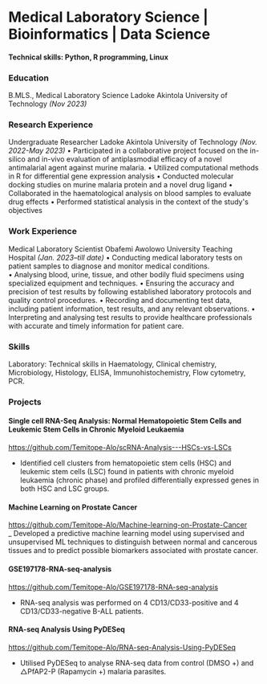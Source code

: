 # Medical Laboratory Science | Bioinformatics | Data Science
#### Technical skills: Python, R programming, Linux

### Education
B.MLS., Medical Laboratory Science      Ladoke Akintola University of Technology _(Nov 2023)_            

### Research Experience               
Undergraduate Researcher                Ladoke Akintola University of Technology _(Nov. 2022-May 2023)_
• Participated in a collaborative project focused on the in-silico and in-vivo evaluation of antiplasmodial 
efficacy of a novel antimalarial agent against murine malaria. 
• Utilized computational methods in R for differential gene expression analysis 
• Conducted molecular docking studies on murine malaria protein and a novel drug ligand 
• Collaborated in the haematological analysis on blood samples to evaluate drug effects 
• Performed statistical analysis in the context of the study's objectives 

### Work Experience
Medical Laboratory Scientist            Obafemi Awolowo University Teaching Hospital _(Jan. 2023–till date)_ 
• Conducting medical laboratory tests on patient samples to diagnose and monitor medical conditions.  
• Analysing blood, urine, tissue, and other bodily fluid specimens using specialized equipment and 
techniques. 
• Ensuring the accuracy and precision of test results by following established laboratory protocols and 
quality control procedures. 
• Recording and documenting test data, including patient information, test results, and any relevant 
observations. 
• Interpreting and analysing test results to provide healthcare professionals with accurate and timely 
information for patient care. 

### Skills
Laboratory: Technical skills in Haematology, Clinical chemistry, Microbiology, Histology, ELISA, Immunohistochemistry, Flow cytometry, PCR.

### Projects
#### Single cell RNA-Seq Analysis: Normal Hematopoietic Stem Cells and Leukemic Stem Cells in Chronic Myeloid Leukaemia 
https://github.com/Temitope-Alo/scRNA-Analysis---HSCs-vs-LSCs                
- Identified cell clusters from hematopoietic stem cells (HSC) and leukemic stem cells (LSC) found in patients with chronic myeloid leukaemia (chronic phase) and profiled differentially expressed genes in both HSC and LSC groups. 

#### Machine Learning on Prostate Cancer 
https://github.com/Temitope-Alo/Machine-learning-on-Prostate-Cancer              
_ Developed a predictive machine learning model using supervised and unsupervised ML techniques to distinguish between normal and cancerous tissues and to predict possible biomarkers associated with prostate cancer. 

#### GSE197178-RNA-seq-analysis 
https://github.com/Temitope-Alo/GSE197178-RNA-seq-analysis    
- RNA-seq analysis was performed on 4 CD13/CD33-positive and 4 CD13/CD33-negative B-ALL patients. 

#### RNA-seq Analysis Using PyDESeq        
https://github.com/Temitope-Alo/RNA-seq-Analysis-Using-PyDESeq 
- Utilised PyDESeq to analyse RNA-seq data from control (DMSO +) and △PfAP2-P (Rapamycin +) malaria parasites. 
